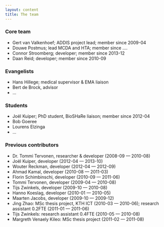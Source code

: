 ```yaml
---
layout: content
title: The team
---
```


### Core team

 - Gert van Valkenhoef; ADDIS project lead; member since 2009-04
 - Douwe Postmus; lead MCDA and HTA; member since ....
 - Connor Stroomberg; developer; member since 2013-12
 - Daan Reid; developer; member since 2010-09

### Evangelists

 - Hans Hillege; medical supervisor & EMA liaison
 - Bert de Brock, advisor
 - ...

### Students

 - Joël Kuiper; PhD student, BioSHaRe liaison; member since 2012-04
 - Bob Goeree
 - Lourens Elzinga
 - ...

### Previous contributors

 - Dr. Tommi Tervonen, researcher & developer (2008-09 — 2010-08)
 - Joël Kuiper, developer (2012-04 — 2013-10)
 - Wouter Reckman, developer (2012-04 — 2012-09)
 - Ahmad Kamal, developer (2010-08 — 2011-03)
 - Florin Schimbinschi, developer (2010-09 — 2011-06)
 - Tommi Tervonen, developer (2009-04 — 2010-08)
 - Tijs Zwinkels, developer (2009-10 — 2010-08)
 - Hanno Koeslag, developer (2010-01 — 2010-05)
 - Maarten Jacobs, developer (2009-10 — 2009-12)
 - Jing Zhao: MSc thesis project, KTH ICT (2010-03 — 2010-06); research assistant 0.2FTE (2011-01 — 2011-06)
 - Tijs Zwinkels: research assistant 0.4FTE (2010-05 — 2010-08)
 - Margreth Venaely Kileo: MSc thesis project (2011-02 — 2011-08)
